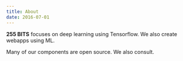 ```yaml
---
title: About
date: 2016-07-01
---
```


**255 BITS** focuses on deep learning using Tensorflow.  We also create webapps using ML.  

Many of our components are open source.  We also consult.


